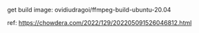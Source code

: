 get build image: ovidiudragoi/ffmpeg-build-ubuntu-20.04

ref: https://chowdera.com/2022/129/202205091526046812.html